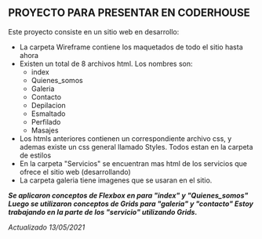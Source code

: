 ## **PROYECTO PARA PRESENTAR EN CODERHOUSE**

Este proyecto consiste en un sitio web en desarrollo:
  * La carpeta Wireframe contiene los maquetados de todo el sitio hasta ahora
  * Existen un total de 8 archivos html. Los nombres son:
    * index
    * Quienes_somos
    * Galeria
    * Contacto
    * Depilacion
    * Esmaltado
    * Perfilado 
    * Masajes
  * Los htmls anteriores contienen un correspondiente archivo css, y ademas existe un css general llamado Styles. Todos estan en la carpeta de estilos
  * En la carpeta "Servicios" se encuentran mas html de los servicios que ofrece el sitio web (desarrollando)
  * La carpeta galeria tiene imagenes que se usaran en el sitio.
  
  **_Se aplicaron conceptos de Flexbox en para "index" y "Quienes_somos" Luego se utilizaron conceptos de Grids para "galeria" y "contacto" Estoy trabajando en la parte de los "servicio" utilizando Grids._**
  
_Actualizado 13/05/2021_
